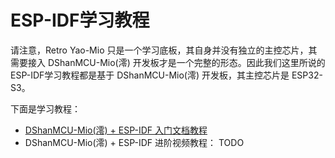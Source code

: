 # ESP-IDF学习教程

请注意，Retro Yao-Mio 只是一个学习底板，其自身并没有独立的主控芯片，其需要接入 DShanMCU-Mio(澪) 开发板才是一个完整的形态。因此我们这里所说的ESP-IDF学习教程都是基于 DShanMCU-Mio(澪) 开发板，其主控芯片是 ESP32-S3。

下面是学习教程：

- [DShanMCU-Mio(澪) + ESP-IDF 入门文档教程](DShanMCU-Mio/ESP-IDF/chapter1-1)
- DShanMCU-Mio(澪) + ESP-IDF 进阶视频教程： TODO
